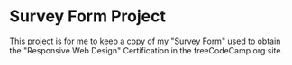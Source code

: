 # Survey Form Project

This project is for me to keep a copy of my "Survey Form" used to obtain the "Responsive Web Design" Certification in the freeCodeCamp.org site.

